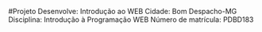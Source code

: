 #Projeto Desenvolve: Introdução ao WEB
Cidade: Bom Despacho-MG
Disciplina: Introdução à Programação WEB
Número de matrícula: PDBD183
